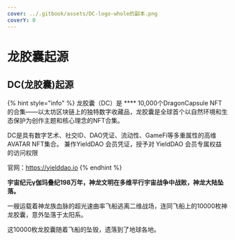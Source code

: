 ```yaml
---
cover: ../.gitbook/assets/DC-logo-whole的副本.png
coverY: 0
---
```


# 龙胶囊起源

## DC(龙胶囊)起源

{% hint style="info" %}
龙胶囊（DC）是 **** 10,000个DragonCapsule NFT的合集——以太坊区块链上的独特数字收藏品，龙胶囊是全球首个以自然环境和生态保护为创作主题和核心理念的NFT合集。



DC是具有数字艺术、社交ID、DAO凭证、流动性、GameFi等多重属性的高维AVATAR NFT集合。 兼作YieldDAO 会员凭证，授予对 YieldDAO 会员专属权益的访问权限

官网：https://yielddao.io
{% endhint %}

**宇宙纪元γ伽玛叠纪198万年，神龙文明在多维平行宇宙战争中战败，神龙大陆坠落。**

一艘运载着神龙族血脉的超光速曲率飞船逃离二维战场，连同飞船上的10000枚神龙胶囊，意外坠落于太阳系。

这10000枚龙胶囊随着飞船的坠毁，遗落到了地球各地。

##
